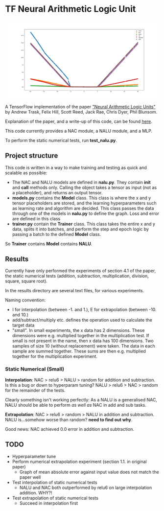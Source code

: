 # TF Neural Arithmetic Logic Unit

![Extrapolation test](https://github.com/TTitcombe/tf_NALU/blob/master/figures/extrapolation_test.png)

A TensorFlow implementation of the paper ["Neural Arithmetic Logic Units"](https://arxiv.org/pdf/1808.00508.pdf) by Andrew Trask, Felix Hill, Scott Reed, Jack Rae, Chris Dyer, Phil Blunsom.

Explanation of the paper, and a write-up of this code, can be found [here](https://medium.com/@t.j.titcombe/understanding-neural-arithmetic-logic-units-5ca9d0041473).

This code currently provides a NAC module, a NALU module, and a MLP.

To perform the static numerical tests, run **test_nalu.py**.

## Project structure
This code is written in a way to make training and testing as quick and scalable as possible:
* The NAC and NALU models are defined in **nalu.py**. They contain **__init__** and **__call__** methods only.
Calling the object takes a tensor as input (not as a placeholder), and returns an output tensor.
* **models.py** contains the **Model** class. This class is where the x and y tensor placeholders are stored, and the learning hyperparameters such as
learning rate and algorithm are decided. This class passes the data through one of the models in **nalu.py** to define the graph. Loss and error are defined in this class
* **trainer.py** contain the **Trainer** class. This class takes the entire x and y data, splits it into batches, and perform the step and epoch logic by passing a batch to the defined **Model** class.

So **Trainer** contains **Model** contains **NALU**.

## Results
Currently have only performed the experiments of section 4.1 of the paper, the static numerical tests (addition, subtraction, multiplication, division, square, square root).

In the results directory are several text files, for various experiments.

Naming convention:
* I for interpolation (between -1. and 1.), E for extrapolation (between -10. and 10.)
* add/subtract/multiply etc. defines the operation used to calculate the target data
* "small". In small experiments, the x data has 2 dimensions. These dimensions were e.g. multiplied together in the multiplication test.
If small is not present in the name, then x data has 100 dimensions. Two samples of size 10 (without replacement) were taken. The data in each sample are summed together. These sums are then e.g. multiplied together for the multiplication experiment.

### Static Numerical (Small)
**Interpolation**: NAC > relu6 > NALU > random for addition and subtraction. Is this a bug or down to hyperparam tuning?
NALU > relu6 > NAC > random for the remainder of the tests.

Clearly something isn't working perfectly: As a NALU is a generalised NAC, NALU should be able to perform *as well as* NAC in add and sub tasks.

**Extrapolation**: NAC > relu6 > random > NALU in addition and subtraction. NALU is...somehow worse than random? **need to find out why**.

Good news: NAC achieved 0.0 error in addition and subtraction.


## TODO
* Hyperparameter tune
* Perform numerical extrapolation experiment (section 1.1. in original paper)
    - Graph of mean absolute error against input value does not match the paper well
* Test interpolation of static numerical tests
    - NALU and NAC both outperformed by relu6 on large interpolation addition. WHY?!
* Test extrapolation of static numerical tests
    - Succeed in interpolation first
